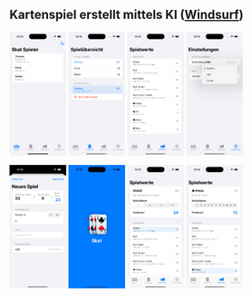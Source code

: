 ## Kartenspiel erstellt mittels KI ([Windsurf](https://codeium.com/windsurf))

<p float="left">
  <img src="./assets/screenshot1.png" width="100" />
  <img src="./assets/screenshot2.png" width="100" /> 
  <img src="./assets/screenshot3.png" width="100" />
  <img src="./assets/screenshot4.png" width="100" />
</p>

<p float="left">
  <img src="./assets/screenshot5.png" width="100" /> 
  <img src="./assets/screenshot6.png" width="100" />
  <img src="./assets/screenshot7.png" width="100" />
  <img src="./assets/screenshot8.png" width="100" />
</p>
